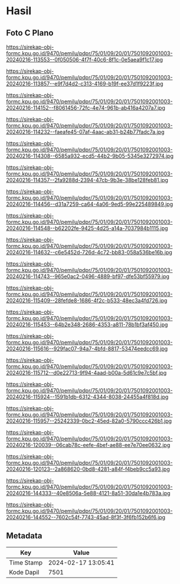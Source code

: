 # Hasil

## Foto C Plano

https://sirekap-obj-formc.kpu.go.id/9470/pemilu/pdpr/75/01/09/20/01/7501092001003-20240216-113553--0f050506-4f7f-40c6-8f1c-0e5aea9f1c17.jpg

https://sirekap-obj-formc.kpu.go.id/9470/pemilu/pdpr/75/01/09/20/01/7501092001003-20240216-113857--e9f7d4d2-c313-4169-b19f-ee37d1f9223f.jpg

https://sirekap-obj-formc.kpu.go.id/9470/pemilu/pdpr/75/01/09/20/01/7501092001003-20240216-114152--f8061456-72fc-4e74-961b-ab416a4207a7.jpg

https://sirekap-obj-formc.kpu.go.id/9470/pemilu/pdpr/75/01/09/20/01/7501092001003-20240216-114232--faeafe45-07af-4aac-ab31-b24b77fadc7a.jpg

https://sirekap-obj-formc.kpu.go.id/9470/pemilu/pdpr/75/01/09/20/01/7501092001003-20240216-114308--6585a932-ecd5-44b2-9b05-5345e3272974.jpg

https://sirekap-obj-formc.kpu.go.id/9470/pemilu/pdpr/75/01/09/20/01/7501092001003-20240216-114357--2fa9288d-2394-47cb-9b3e-38be128feb81.jpg

https://sirekap-obj-formc.kpu.go.id/9470/pemilu/pdpr/75/01/09/20/01/7501092001003-20240216-114456--d31a7259-ca64-4a06-9ed5-99e225489849.jpg

https://sirekap-obj-formc.kpu.go.id/9470/pemilu/pdpr/75/01/09/20/01/7501092001003-20240216-114548--b62202fe-9425-4d25-a14a-7037984b1115.jpg

https://sirekap-obj-formc.kpu.go.id/9470/pemilu/pdpr/75/01/09/20/01/7501092001003-20240216-114632--c6e5452d-726d-4c72-bb83-058a536be16b.jpg

https://sirekap-obj-formc.kpu.go.id/9470/pemilu/pdpr/75/01/09/20/01/7501092001003-20240216-114743--965e0ac2-0496-4889-bf97-dfe53bf55979.jpg

https://sirekap-obj-formc.kpu.go.id/9470/pemilu/pdpr/75/01/09/20/01/7501092001003-20240216-115409--28fefde8-1686-4f2c-b533-48ec3a4fd726.jpg

https://sirekap-obj-formc.kpu.go.id/9470/pemilu/pdpr/75/01/09/20/01/7501092001003-20240216-115453--64b2e348-2686-4353-a811-78b1bf3af450.jpg

https://sirekap-obj-formc.kpu.go.id/9470/pemilu/pdpr/75/01/09/20/01/7501092001003-20240216-115616--929fac07-94a7-4bfd-8817-53474eedcc69.jpg

https://sirekap-obj-formc.kpu.go.id/9470/pemilu/pdpr/75/01/09/20/01/7501092001003-20240216-115712--d0e22713-9f94-4aad-b00a-5d61c9e7c5bf.jpg

https://sirekap-obj-formc.kpu.go.id/9470/pemilu/pdpr/75/01/09/20/01/7501092001003-20240216-115924--1591b1db-6312-4344-8038-24455a4f818d.jpg

https://sirekap-obj-formc.kpu.go.id/9470/pemilu/pdpr/75/01/09/20/01/7501092001003-20240216-115957--25242339-0bc2-45ed-82a0-5790ccc426b1.jpg

https://sirekap-obj-formc.kpu.go.id/9470/pemilu/pdpr/75/01/09/20/01/7501092001003-20240216-120039--06cab78c-eefe-4bef-ae88-ee7e70ee0632.jpg

https://sirekap-obj-formc.kpu.go.id/9470/pemilu/pdpr/75/01/09/20/01/7501092001003-20240216-120123--2a868620-0bd8-4281-a84f-f4beb9cc5a93.jpg

https://sirekap-obj-formc.kpu.go.id/9470/pemilu/pdpr/75/01/09/20/01/7501092001003-20240216-144333--40e8506a-5e88-4121-8a51-30da1e4b783a.jpg

https://sirekap-obj-formc.kpu.go.id/9470/pemilu/pdpr/75/01/09/20/01/7501092001003-20240216-144552--7602c54f-7743-45ad-8f3f-3f6fb152b6f6.jpg


## Metadata

| Key        | Value               |
| ---------- | ------------------- |
| Time Stamp | 2024-02-17 13:05:41 |
| Kode Dapil | 7501                |



